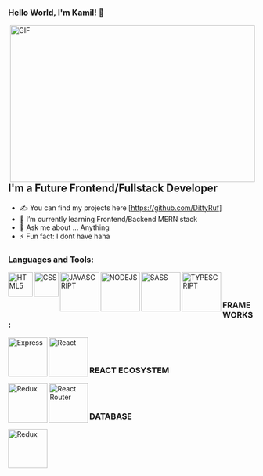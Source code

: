 ### Hello World, I'm Kamil!  👋

 <img align="right" alt="GIF" src="https://github.com/arsentieva/arsentieva/blob/main/code.gif?raw=true" width="500" height="320" />


## I'm a Future Frontend/Fullstack Developer
- ✍ You can find my projects here [https://github.com/DittyRuf]
- 🌱 I’m currently learning Frontend/Backend MERN stack
- 💬 Ask me about ... Anything
- ⚡ Fun fact: I dont have haha

### Languages and Tools:

<img align="left" alt="HTML5" width="50px" src="https://img.shields.io/badge/HTML-239120?style=for-the-badge&logo=html5&logoColor=white" />
<img align="left" alt="CSS" width="50px" src="https://img.shields.io/badge/CSS-239120?&style=for-the-badge&logo=css3&logoColor=white" />
<img align="left" alt="JAVASCRIPT" width="80px" src="https://img.shields.io/badge/JavaScript-F7DF1E?style=for-the-badge&logo=javascript&logoColor=black" />
<img align="left" alt="NODEJS" width="80px" src="https://img.shields.io/badge/Node.js-43853D?style=for-the-badge&logo=node.js&logoColor=white" />
<img align="left" alt="SASS" width="80px" src="https://img.shields.io/badge/Sass-CC6699?style=for-the-badge&logo=sass&logoColor=white" />
<img align="left" alt="TYPESCRIPT" width="80px" src="https://img.shields.io/badge/TypeScript-007ACC?style=for-the-badge&logo=typescript&logoColor=white" />

<br/>
<br/>


### FRAMEWORKS:

<img align="left" alt="Express" width="80px" src="https://img.shields.io/badge/Express.js-404D59?style=for-the-badge" />
<img align="left" alt="React" width="80px" src="https://img.shields.io/badge/React-20232A?style=for-the-badge&logo=react&logoColor=61DAFB" />

<br />
<br />

### REACT ECOSYSTEM

<img align="left" alt="Redux" width="80px" src="https://img.shields.io/badge/Redux-593D88?style=for-the-badge&logo=redux&logoColor=white" />
<img align="left" alt="React Router" width="80px" src="https://img.shields.io/badge/React_Router-CA4245?style=for-the-badge&logo=react-router&logoColor=white" />

<br />
<br >

### DATABASE

<img align="left" alt="Redux" width="80px" src="https://img.shields.io/badge/MongoDB-4EA94B?style=for-the-badge&logo=mongodb&logoColor=white" />
